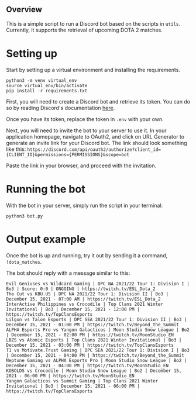 ## Overview

This is a simple script to run a Discord bot based on the scripts in `utils`. Currently, it supports the retrieval of upcoming DOTA 2 matches.

# Setting up

Start by setting up a virtual environment and installing the requirements.

```
python3 -m venv virtual_env
source virtual_env/bin/activate
pip install -r requirements.txt
```

First, you will need to create a Discord bot and retrieve its token. You can do so by reading Discord's documentation [here](https://docs.discord.red/en/stable/bot_application_guide.html).

Once you have its token, replace the token in `.env` with your own.

Next, you will need to invite the bot to your server to use it. In your application homepage, navigate to OAuth2, and click on URL Generator to generate an invite link
for your Discord bot. The link should look something like this: `https://discord.com/api/oauth2/authorize?client_id={CLIENT_ID}&permissions={PERMISSIONS}&scope=bot`

Paste the link in your browser, and proceed with the invitation.

# Running the bot

With the bot in your server, simply run the script in your terminal:

```
python3 bot.py
```

# Output example

Once the bot is up and running, try it out by sending it a command, `!dota_matches`.

The bot should reply with a message similar to this:

```
Evil Geniuses vs Wildcard Gaming | DPC NA 2021/22 Tour 1: Division I | Bo3 | Score: 0:0 | ONGOING | https://twitch.tv/ESL_Dota_2
The Cut vs KBU.US | DPC NA 2021/22 Tour 1: Division II | Bo3 | December 15, 2021 - 07:00 AM | https://twitch.tv/ESL_Dota_2
InterActive Philippines vs Crocodile | Top Clans 2021 Winter Invitational | Bo3 | December 15, 2021 - 12:00 PM | https://twitch.tv/TopClansEsports
Lilgun vs Talon Esports | DPC SEA 2021/22 Tour 1: Division II | Bo3 | December 15, 2021 - 01:00 PM | https://twitch.tv/Beyond_the_Summit
ALPHA Esports Pro vs Yangon Galacticos | Moon Studio Snow League | Bo2 | December 15, 2021 - 02:00 PM | https://twitch.tv/MoonStudio_EN
LBZS vs Atomic Esports | Top Clans 2021 Winter Invitational | Bo3 | December 15, 2021 - 03:00 PM | https://twitch.tv/TopClansEsports
T1 vs Motivate.Trust Gaming | DPC SEA 2021/22 Tour 1: Division I | Bo3 | December 15, 2021 - 04:00 PM | https://twitch.tv/Beyond_the_Summit
Neptune Gaming vs ALPHA Esports Pro | Moon Studio Snow League | Bo2 | December 15, 2021 - 04:00 PM | https://twitch.tv/MoonStudio_EN
KOBOLDS vs Crocodile | Moon Studio Snow League | Bo2 | December 15, 2021 - 06:00 PM | https://twitch.tv/MoonStudio_EN
Yangon Galacticos vs Summit Gaming | Top Clans 2021 Winter Invitational | Bo3 | December 15, 2021 - 06:00 PM | https://twitch.tv/TopClansEsports
```






